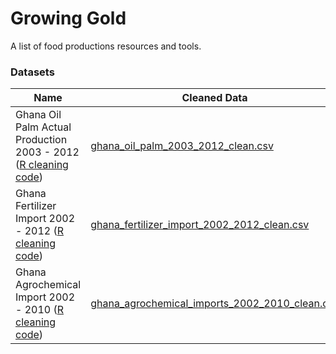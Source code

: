 # Growing Gold
A list of food productions resources and tools.

### Datasets
Name |Cleaned Data | Dirty Data | Source  
-------- |------- |--------- | ---------
Ghana Oil Palm Actual Production 2003 - 2012 ([R cleaning code](/datasets/cleaning_code/ghana_oil_palm_actual_2003_2012.R)) | [ghana_oil_palm_2003_2012_clean.csv](/datasets/clean_data/ghana_oil_palm_2003_2012_clean.csv)| [ghana_oil_palm_2003_2012_dirty.csv](/datasets/dirty_data/ghana_oil_palm_2003_2012_dirty.csv)  | Page 20 - [Ghana Agriculture Facts & Figures](/datasets/sources/mofa_agriculture_ghana_facts_and_figures_2012.pdf)
Ghana Fertilizer Import 2002 - 2012  ([R cleaning code](/datasets/cleaning_code/ghana_fertilizer_import.R))| [ghana_fertilizer_import_2002_2012_clean.csv](/datasets/clean_data/ghana_fertilizer_import_2002_2012_clean.csv) | [ghana_fertilizer_import_2002_2012_dirty](/datasets/dirty_data/ghana_fertilizer_import_2002_2012_dirty.csv) | Page 54 - [Ghana Agriculture Facts & Figures](/datasets/sources/mofa_agriculture_ghana_facts_and_figures_2012.pdf)
Ghana Agrochemical Import 2002 - 2010  ([R cleaning code](/datasets/cleaning_code/ghana_agrochemical_imports.R))| [ghana_agrochemical_imports_2002_2010_clean.csv](/datasets/clean_data/ghana_agrochemical_imports_2002_2010_clean.csv) | [ghana_agrochemical_imports_2002_2010_dirty](/datasets/dirty_data/ghana_agrochemical_imports_2002_2010_dirty.csv) | Page 54 - [Ghana Agriculture Facts & Figures](/datasets/sources/mofa_agriculture_ghana_facts_and_figures_2012.pdf)
